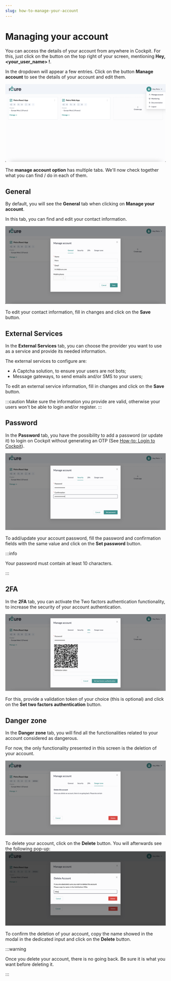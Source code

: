 ```yaml
---
slug: how-to-manage-your-account
---
```


# Managing your account

You can access the details of your account from anywhere in Cockpit. For this, just click on the button on the top 
right of your screen, mentioning **Hey, <your_user_name> !**.

In the dropdown will appear a few entries. Click on the button **Manage account** to see the details of your account 
and edit them.

![Manage account option](./img/manage-account/option.png)

The **manage account option** has multiple tabs. We'll now check together what you can find / do in each of them. 

## General

By default, you will see the **General** tab when clicking on __Manage your account__. 

In this tab, you can find and edit your contact information.

![Manage account general](./img/manage-account/general.png)

To edit your contact information, fill in changes and click on the **Save** button.

## External Services

In the **External Services** tab, you can choose the provider you want to use as a service and provide its needed information. 

The external services to configure are: 
- A Captcha solution, to ensure your users are not bots;
- Message gateways, to send emails and/or SMS to your users; 

To edit an external service information, fill in changes and click on the **Save** button. 


:::caution
Make sure the information you provide are valid, otherwise your users won't be able to login and/or register. 
:::


## Password

In the **Password** tab, you have the possibility to add a password (or update it) to login on Cockpit without generating an OTP
(See [How-to: Login to Cockpit](how-to-login.md)).

![Manage account security set password](./img/manage-account/security-set-password.png)

To add/update your account password, fill the password and confirmation fields with the same value and click on the 
**Set password** button.

:::info

Your password must contain at least 10 characters. 

:::

## 2FA

In the **2FA** tab, you can activate the Two factors authentication functionality, to increase the security 
of your account authentication.

![Manage account set 2fa](./img/manage-account/set-2fa.png)

For this, provide a validation token of your choice (this is optional) and click on the 
**Set two factors authentication** button. 

## Danger zone

In the **Danger zone** tab, you will find all the functionalities related to your account considered as dangerous.

For now, the only functionality presented in this screen is the deletion of your account.

![Manage account danger zone delete btn](./img/manage-account/danger-zone-delete-btn.png)

To delete your account, click on the **Delete** button. You will afterwards see the following pop-up:
![Manage account danger zone cancel btn](./img/manage-account/danger-zone-cancel-btn.png)

To confirm the deletion of your account, copy the name showed in the modal in the dedicated input and click on the **Delete** button.

:::warning

Once you delete your account, there is no going back. Be sure it is what you want before deleting it.

:::